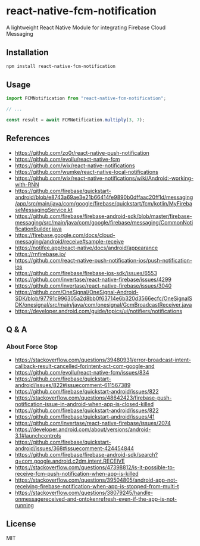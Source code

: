 # react-native-fcm-notification

A lightweight React Native Module for integrating Firebase Cloud Messaging

## Installation

```sh
npm install react-native-fcm-notification
```

## Usage

```js
import FCMNotification from "react-native-fcm-notification";

// ...

const result = await FCMNotification.multiply(3, 7);
```

## References
+ https://github.com/zo0r/react-native-push-notification
+ https://github.com/evollu/react-native-fcm
+ https://github.com/wix/react-native-notifications
+ https://github.com/wumke/react-native-local-notifications
+ https://github.com/wix/react-native-notifications/wiki/Android:-working-with-RNN
+ https://github.com/firebase/quickstart-android/blob/e8743a69ae3e21b66414fe9890b0dffaac20ff1d/messaging/app/src/main/java/com/google/firebase/quickstart/fcm/kotlin/MyFirebaseMessagingService.kt
+ https://github.com/firebase/firebase-android-sdk/blob/master/firebase-messaging/src/main/java/com/google/firebase/messaging/CommonNotificationBuilder.java
+ https://firebase.google.com/docs/cloud-messaging/android/receive#sample-receive
+ https://notifee.app/react-native/docs/android/appearance
+ https://rnfirebase.io/
+ https://github.com/react-native-push-notification-ios/push-notification-ios
+ https://github.com/firebase/firebase-ios-sdk/issues/6553
+ https://github.com/invertase/react-native-firebase/issues/4299
+ https://github.com/invertase/react-native-firebase/issues/3040
+ https://github.com/OneSignal/OneSignal-Android-SDK/blob/97791c996305a2d8bb0f63714e6b320d3566ecfc/OneSignalSDK/onesignal/src/main/java/com/onesignal/GcmBroadcastReceiver.java
+ https://developer.android.com/guide/topics/ui/notifiers/notifications
## Q & A

### About Force Stop
+ https://stackoverflow.com/questions/39480931/error-broadcast-intent-callback-result-cancelled-forintent-act-com-google-and
+ https://github.com/evollu/react-native-fcm/issues/834
+ https://github.com/firebase/quickstart-android/issues/822#issuecomment-611567389
+ https://github.com/firebase/quickstart-android/issues/822
+ https://stackoverflow.com/questions/48642423/firebase-push-notification-issue-in-android-when-app-is-closed-killed
+ https://github.com/firebase/quickstart-android/issues/822
+ https://github.com/firebase/quickstart-android/issues/41
+ https://github.com/invertase/react-native-firebase/issues/2074
+ https://developer.android.com/about/versions/android-3.1#launchcontrols
+ https://github.com/firebase/quickstart-android/issues/368#issuecomment-424454844
+ https://github.com/firebase/firebase-android-sdk/search?q=com.google.android.c2dm.intent.RECEIVE
+ https://stackoverflow.com/questions/47398812/is-it-possible-to-receive-fcm-push-notification-when-app-is-killed
+ https://stackoverflow.com/questions/39504805/android-app-not-receiving-firebase-notification-when-app-is-stopped-from-multi-t
+ https://stackoverflow.com/questions/38079245/handle-onmessagereceived-and-ontokenrefresh-even-if-the-app-is-not-running

## License

MIT
